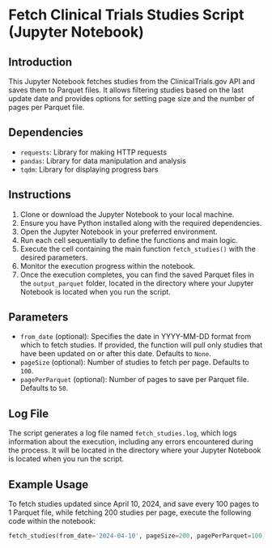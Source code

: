 # Fetch Clinical Trials Studies Script (Jupyter Notebook)

## Introduction
This Jupyter Notebook fetches studies from the ClinicalTrials.gov API and saves them to Parquet files. It allows filtering studies based on the last update date and provides options for setting page size and the number of pages per Parquet file.

## Dependencies
- `requests`: Library for making HTTP requests
- `pandas`: Library for data manipulation and analysis
- `tqdm`: Library for displaying progress bars

## Instructions
1. Clone or download the Jupyter Notebook to your local machine.
2. Ensure you have Python installed along with the required dependencies.
3. Open the Jupyter Notebook in your preferred environment.
4. Run each cell sequentially to define the functions and main logic.
5. Execute the cell containing the main function `fetch_studies()` with the desired parameters.
6. Monitor the execution progress within the notebook.
7. Once the execution completes, you can find the saved Parquet files in the `output_parquet` folder, located in the directory where your Jupyter Notebook is located when you run the script.

## Parameters
- `from_date` (optional): Specifies the date in YYYY-MM-DD format from which to fetch studies. If provided, the function will pull only studies that have been updated on or after this date. Defaults to `None`.
- `pageSize` (optional): Number of studies to fetch per page. Defaults to `100`.
- `pagePerParquet` (optional): Number of pages to save per Parquet file. Defaults to `50`.

## Log File
The script generates a log file named `fetch_studies.log`, which logs information about the execution, including any errors encountered during the process. It will be located in the directory where your Jupyter Notebook is located when you run the script.

## Example Usage
To fetch studies updated since April 10, 2024, and save every 100 pages to 1 Parquet file, while fetching 200 studies per page, execute the following code within the notebook:

```python
fetch_studies(from_date='2024-04-10', pageSize=200, pagePerParquet=100)